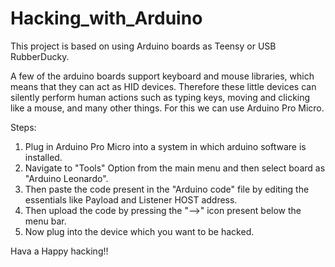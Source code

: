 # Hacking_with_Arduino
This project is based on using Arduino boards as Teensy or USB RubberDucky.

A few of the arduino boards support keyboard and mouse libraries, which means that they can act as HID devices.
Therefore these little devices can silently perform human actions such as typing keys, moving and clicking like a mouse, and many other things.
For this we can use Arduino Pro Micro.

Steps:
1. Plug in Arduino Pro Micro into a system in which arduino software is installed.
2. Navigate to "Tools" Option from the main menu and then select board as "Arduino Leonardo".
3. Then paste the code present in the "Arduino code" file by editing the essentials like Payload and Listener HOST address.
4. Then upload the code by pressing the "-->" icon present below the menu bar.
5. Now plug into the device which you want to be hacked.

Hava a Happy hacking!!
